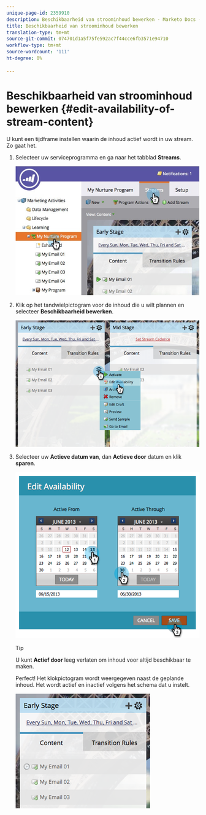 ```yaml
---
unique-page-id: 2359910
description: Beschikbaarheid van stroominhoud bewerken - Marketo Docs - Productdocumentatie
title: Beschikbaarheid van stroominhoud bewerken
translation-type: tm+mt
source-git-commit: 074701d1a5f75fe592ac7f44cce6fb3571e94710
workflow-type: tm+mt
source-wordcount: '111'
ht-degree: 0%

---
```



# Beschikbaarheid van stroominhoud bewerken {#edit-availability-of-stream-content}

U kunt een tijdframe instellen waarin de inhoud actief wordt in uw stream. Zo gaat het.

1. Selecteer uw serviceprogramma en ga naar het tabblad **Streams**.

   ![](assets/cloneasteam-2.jpg)

1. Klik op het tandwielpictogram voor de inhoud die u wilt plannen en selecteer **Beschikbaarheid bewerken**.

   ![](assets/image2014-9-15-17-3a35-3a56.png)

1. Selecteer uw **Actieve datum van**, dan **Actieve door** datum en klik **sparen**.

   ![](assets/image2014-9-15-17-3a36-3a0.png)

   >[!TIP]
   >
   >U kunt **Actief door** leeg verlaten om inhoud voor altijd beschikbaar te maken.

   Perfect! Het klokpictogram wordt weergegeven naast de geplande inhoud. Het wordt actief en inactief volgens het schema dat u instelt.

   ![](assets/image2014-9-15-17-3a36-3a4.png)
